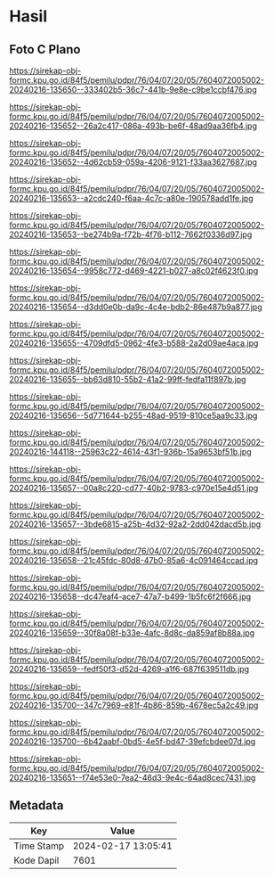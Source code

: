 # Hasil

## Foto C Plano

https://sirekap-obj-formc.kpu.go.id/84f5/pemilu/pdpr/76/04/07/20/05/7604072005002-20240216-135650--333402b5-36c7-441b-9e8e-c9be1ccbf476.jpg

https://sirekap-obj-formc.kpu.go.id/84f5/pemilu/pdpr/76/04/07/20/05/7604072005002-20240216-135652--26a2c417-086a-493b-be6f-48ad9aa36fb4.jpg

https://sirekap-obj-formc.kpu.go.id/84f5/pemilu/pdpr/76/04/07/20/05/7604072005002-20240216-135652--4d62cb59-059a-4206-9121-f33aa3627687.jpg

https://sirekap-obj-formc.kpu.go.id/84f5/pemilu/pdpr/76/04/07/20/05/7604072005002-20240216-135653--a2cdc240-f6aa-4c7c-a80e-190578add1fe.jpg

https://sirekap-obj-formc.kpu.go.id/84f5/pemilu/pdpr/76/04/07/20/05/7604072005002-20240216-135653--be274b9a-f72b-4f76-b112-7662f0336d97.jpg

https://sirekap-obj-formc.kpu.go.id/84f5/pemilu/pdpr/76/04/07/20/05/7604072005002-20240216-135654--9958c772-d469-4221-b027-a8c02f4623f0.jpg

https://sirekap-obj-formc.kpu.go.id/84f5/pemilu/pdpr/76/04/07/20/05/7604072005002-20240216-135654--d3dd0e0b-da9c-4c4e-bdb2-86e487b9a877.jpg

https://sirekap-obj-formc.kpu.go.id/84f5/pemilu/pdpr/76/04/07/20/05/7604072005002-20240216-135655--4709dfd5-0962-4fe3-b588-2a2d09ae4aca.jpg

https://sirekap-obj-formc.kpu.go.id/84f5/pemilu/pdpr/76/04/07/20/05/7604072005002-20240216-135655--bb63d810-55b2-41a2-99ff-fedfa11f897b.jpg

https://sirekap-obj-formc.kpu.go.id/84f5/pemilu/pdpr/76/04/07/20/05/7604072005002-20240216-135656--5d771644-b255-48ad-9519-810ce5aa9c33.jpg

https://sirekap-obj-formc.kpu.go.id/84f5/pemilu/pdpr/76/04/07/20/05/7604072005002-20240216-144118--25963c22-4614-43f1-936b-15a9653bf51b.jpg

https://sirekap-obj-formc.kpu.go.id/84f5/pemilu/pdpr/76/04/07/20/05/7604072005002-20240216-135657--00a8c220-cd77-40b2-9783-c970e15e4d51.jpg

https://sirekap-obj-formc.kpu.go.id/84f5/pemilu/pdpr/76/04/07/20/05/7604072005002-20240216-135657--3bde6815-a25b-4d32-92a2-2dd042dacd5b.jpg

https://sirekap-obj-formc.kpu.go.id/84f5/pemilu/pdpr/76/04/07/20/05/7604072005002-20240216-135658--21c45fdc-80d8-47b0-85a6-4c091464ccad.jpg

https://sirekap-obj-formc.kpu.go.id/84f5/pemilu/pdpr/76/04/07/20/05/7604072005002-20240216-135658--dc47eaf4-ace7-47a7-b499-1b5fc6f2f666.jpg

https://sirekap-obj-formc.kpu.go.id/84f5/pemilu/pdpr/76/04/07/20/05/7604072005002-20240216-135659--30f8a08f-b33e-4afc-8d8c-da859af8b88a.jpg

https://sirekap-obj-formc.kpu.go.id/84f5/pemilu/pdpr/76/04/07/20/05/7604072005002-20240216-135659--fedf50f3-d52d-4269-a1f6-687f639511db.jpg

https://sirekap-obj-formc.kpu.go.id/84f5/pemilu/pdpr/76/04/07/20/05/7604072005002-20240216-135700--347c7969-e81f-4b86-859b-4678ec5a2c49.jpg

https://sirekap-obj-formc.kpu.go.id/84f5/pemilu/pdpr/76/04/07/20/05/7604072005002-20240216-135700--6b42aabf-0bd5-4e5f-bd47-39efcbdee07d.jpg

https://sirekap-obj-formc.kpu.go.id/84f5/pemilu/pdpr/76/04/07/20/05/7604072005002-20240216-135651--f74e53e0-7ea2-46d3-9e4c-64ad8cec7431.jpg


## Metadata

| Key        | Value               |
| ---------- | ------------------- |
| Time Stamp | 2024-02-17 13:05:41 |
| Kode Dapil | 7601                |



